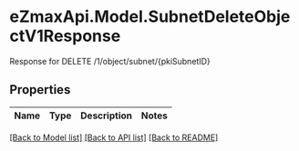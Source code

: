 # eZmaxApi.Model.SubnetDeleteObjectV1Response
Response for DELETE /1/object/subnet/{pkiSubnetID}

## Properties

Name | Type | Description | Notes
------------ | ------------- | ------------- | -------------

[[Back to Model list]](../README.md#documentation-for-models) [[Back to API list]](../README.md#documentation-for-api-endpoints) [[Back to README]](../README.md)

